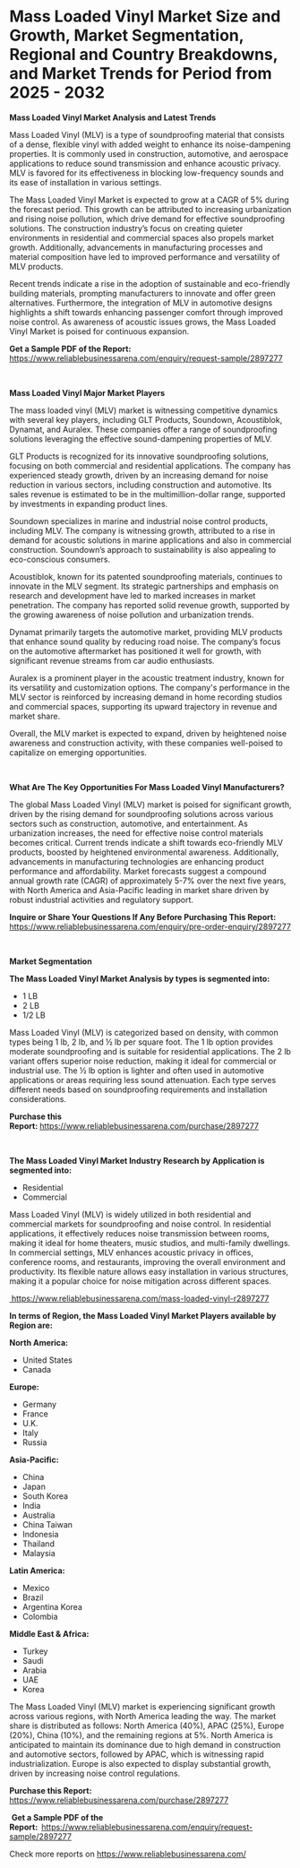 <p><h1>Mass Loaded Vinyl Market Size and Growth, Market Segmentation, Regional and Country Breakdowns, and Market Trends for Period from 2025 -  2032</h1></p><p><strong>Mass Loaded Vinyl Market Analysis and Latest Trends</strong></p>
<p><p>Mass Loaded Vinyl (MLV) is a type of soundproofing material that consists of a dense, flexible vinyl with added weight to enhance its noise-dampening properties. It is commonly used in construction, automotive, and aerospace applications to reduce sound transmission and enhance acoustic privacy. MLV is favored for its effectiveness in blocking low-frequency sounds and its ease of installation in various settings.</p><p>The Mass Loaded Vinyl Market is expected to grow at a CAGR of 5% during the forecast period. This growth can be attributed to increasing urbanization and rising noise pollution, which drive demand for effective soundproofing solutions. The construction industry’s focus on creating quieter environments in residential and commercial spaces also propels market growth. Additionally, advancements in manufacturing processes and material composition have led to improved performance and versatility of MLV products.</p><p>Recent trends indicate a rise in the adoption of sustainable and eco-friendly building materials, prompting manufacturers to innovate and offer green alternatives. Furthermore, the integration of MLV in automotive designs highlights a shift towards enhancing passenger comfort through improved noise control. As awareness of acoustic issues grows, the Mass Loaded Vinyl Market is poised for continuous expansion.</p></p>
<p><strong>Get a Sample PDF of the Report:&nbsp;</strong> <a href="https://www.reliablebusinessarena.com/enquiry/request-sample/2897277?utm_campaign=3192&utm_medium=2&utm_source=Github&utm_content=ia&utm_term=15032025&utm_id=mass-loaded-vinyl">https://www.reliablebusinessarena.com/enquiry/request-sample/2897277</a></p>
<p>&nbsp;</p>
<p><strong>Mass Loaded Vinyl Major Market Players</strong></p>
<p><p>The mass loaded vinyl (MLV) market is witnessing competitive dynamics with several key players, including GLT Products, Soundown, Acoustiblok, Dynamat, and Auralex. These companies offer a range of soundproofing solutions leveraging the effective sound-dampening properties of MLV.</p><p>GLT Products is recognized for its innovative soundproofing solutions, focusing on both commercial and residential applications. The company has experienced steady growth, driven by an increasing demand for noise reduction in various sectors, including construction and automotive. Its sales revenue is estimated to be in the multimillion-dollar range, supported by investments in expanding product lines.</p><p>Soundown specializes in marine and industrial noise control products, including MLV. The company is witnessing growth, attributed to a rise in demand for acoustic solutions in marine applications and also in commercial construction. Soundown’s approach to sustainability is also appealing to eco-conscious consumers.</p><p>Acoustiblok, known for its patented soundproofing materials, continues to innovate in the MLV segment. Its strategic partnerships and emphasis on research and development have led to marked increases in market penetration. The company has reported solid revenue growth, supported by the growing awareness of noise pollution and urbanization trends.</p><p>Dynamat primarily targets the automotive market, providing MLV products that enhance sound quality by reducing road noise. The company’s focus on the automotive aftermarket has positioned it well for growth, with significant revenue streams from car audio enthusiasts.</p><p>Auralex is a prominent player in the acoustic treatment industry, known for its versatility and customization options. The company's performance in the MLV sector is reinforced by increasing demand in home recording studios and commercial spaces, supporting its upward trajectory in revenue and market share.</p><p>Overall, the MLV market is expected to expand, driven by heightened noise awareness and construction activity, with these companies well-poised to capitalize on emerging opportunities.</p></p>
<p>&nbsp;</p>
<p><strong>What Are The Key Opportunities For Mass Loaded Vinyl Manufacturers?</strong></p>
<p><p>The global Mass Loaded Vinyl (MLV) market is poised for significant growth, driven by the rising demand for soundproofing solutions across various sectors such as construction, automotive, and entertainment. As urbanization increases, the need for effective noise control materials becomes critical. Current trends indicate a shift towards eco-friendly MLV products, boosted by heightened environmental awareness. Additionally, advancements in manufacturing technologies are enhancing product performance and affordability. Market forecasts suggest a compound annual growth rate (CAGR) of approximately 5-7% over the next five years, with North America and Asia-Pacific leading in market share driven by robust industrial activities and regulatory support.</p></p>
<p><strong>Inquire or Share Your Questions If Any Before Purchasing This Report:</strong> <a href="https://www.reliablebusinessarena.com/enquiry/pre-order-enquiry/2897277?utm_campaign=3192&utm_medium=2&utm_source=Github&utm_content=ia&utm_term=15032025&utm_id=mass-loaded-vinyl">https://www.reliablebusinessarena.com/enquiry/pre-order-enquiry/2897277</a></p>
<p>&nbsp;</p>
<p><strong>Market Segmentation</strong></p>
<p><strong>The Mass Loaded Vinyl Market Analysis by types is segmented into:</strong></p>
<p><ul><li>1 LB</li><li>2 LB</li><li>1/2 LB</li></ul></p>
<p><p>Mass Loaded Vinyl (MLV) is categorized based on density, with common types being 1 lb, 2 lb, and ½ lb per square foot. The 1 lb option provides moderate soundproofing and is suitable for residential applications. The 2 lb variant offers superior noise reduction, making it ideal for commercial or industrial use. The ½ lb option is lighter and often used in automotive applications or areas requiring less sound attenuation. Each type serves different needs based on soundproofing requirements and installation considerations.</p></p>
<p><strong>Purchase this Report:&nbsp;</strong><a href="https://www.reliablebusinessarena.com/purchase/2897277?utm_campaign=3192&utm_medium=2&utm_source=Github&utm_content=ia&utm_term=15032025&utm_id=mass-loaded-vinyl">https://www.reliablebusinessarena.com/purchase/2897277</a></p>
<p>&nbsp;</p>
<p><strong>The Mass Loaded Vinyl Market Industry Research by Application is segmented into:</strong></p>
<p><ul><li>Residential</li><li>Commercial</li></ul></p>
<p><p>Mass Loaded Vinyl (MLV) is widely utilized in both residential and commercial markets for soundproofing and noise control. In residential applications, it effectively reduces noise transmission between rooms, making it ideal for home theaters, music studios, and multi-family dwellings. In commercial settings, MLV enhances acoustic privacy in offices, conference rooms, and restaurants, improving the overall environment and productivity. Its flexible nature allows easy installation in various structures, making it a popular choice for noise mitigation across different spaces.</p></p>
<p><a href="https://www.reliablebusinessarena.com/mass-loaded-vinyl-r2897277?utm_campaign=3192&utm_medium=2&utm_source=Github&utm_content=ia&utm_term=15032025&utm_id=mass-loaded-vinyl">&nbsp;https://www.reliablebusinessarena.com/mass-loaded-vinyl-r2897277</a></p>
<p><strong>In terms of Region, the Mass Loaded Vinyl Market Players available by Region are:</strong></p>
<p>
    <p> <strong> North America: </strong>
        <ul>
            <li>United States</li>
            <li>Canada</li>
        </ul>
        </p> 
    <p> <strong> Europe: </strong>
        <ul>
            <li>Germany</li>
            <li>France</li>
            <li>U.K.</li>
            <li>Italy</li>
            <li>Russia</li>
        </ul>
        </p> 
    <p> <strong> Asia-Pacific: </strong>
        <ul>
            <li>China</li>
            <li>Japan</li>
            <li>South Korea</li>
            <li>India</li>
            <li>Australia</li>
            <li>China Taiwan</li>
            <li>Indonesia</li>
            <li>Thailand</li>
            <li>Malaysia</li>
        </ul>
        </p> 
    <p> <strong> Latin America: </strong>
        <ul>
            <li>Mexico</li>
            <li>Brazil</li>
            <li>Argentina Korea</li>
            <li>Colombia</li>
        </ul>
        </p> 
    <p> <strong> Middle East & Africa: </strong>
        <ul>
            <li>Turkey</li>
            <li>Saudi</li>
            <li>Arabia</li>
            <li>UAE</li>
            <li>Korea</li>
        </ul>
    </p>
    </p>
<p><p>The Mass Loaded Vinyl (MLV) market is experiencing significant growth across various regions, with North America leading the way. The market share is distributed as follows: North America (40%), APAC (25%), Europe (20%), China (10%), and the remaining regions at 5%. North America is anticipated to maintain its dominance due to high demand in construction and automotive sectors, followed by APAC, which is witnessing rapid industrialization. Europe is also expected to display substantial growth, driven by increasing noise control regulations.</p></p>
<p><strong>Purchase this Report: </strong><a href="https://www.reliablebusinessarena.com/purchase/2897277?utm_campaign=3192&utm_medium=2&utm_source=Github&utm_content=ia&utm_term=15032025&utm_id=mass-loaded-vinyl">https://www.reliablebusinessarena.com/purchase/2897277</a></p>
<p>&nbsp;<strong>Get a Sample PDF of the Report:&nbsp;&nbsp;</strong><a href="https://www.reliablebusinessarena.com/enquiry/request-sample/2897277?utm_campaign=3192&utm_medium=2&utm_source=Github&utm_content=ia&utm_term=15032025&utm_id=mass-loaded-vinyl">https://www.reliablebusinessarena.com/enquiry/request-sample/2897277</a></p>
<p><strong></strong></p>
<p>Check more reports on <a href="https://www.reliablebusinessarena.com/?utm_campaign=3192&utm_medium=2&utm_source=Github&utm_content=ia&utm_term=15032025&utm_id=mass-loaded-vinyl">https://www.reliablebusinessarena.com/</a></p>